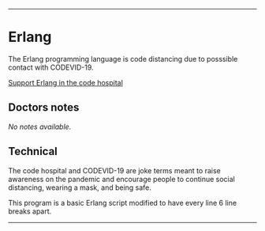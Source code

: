 
***

# Erlang

The Erlang programming language is code distancing due to posssible contact with CODEVID-19.

[Support Erlang in the code hospital](https://github.com/seanpm2001/Code-distancing/discussions/60)

## Doctors notes

_No notes available._

## Technical

The code hospital and CODEVID-19 are joke terms meant to raise awareness on the pandemic and encourage people to continue social distancing, wearing a mask, and being safe.

This program is a basic Erlang script modified to have every line 6 line breaks apart.

***
